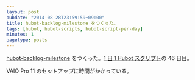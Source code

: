 ```yaml
---
layout: post
pubdate: "2014-08-28T23:59:59+09:00"
title: hubot-backlog-milestone をつくった。
tags: [hubot, hubot-scripts, hubot-script-per-day]
minutes: 1
pagetype: posts
---
```

[hubot-backlog-milestone][gh:bouzuya/hubot-backlog-milestone] をつくった。[1 日 1 Hubot スクリプト][hubot-script-per-day]の 46 日目。

VAIO Pro 11 のセットアップに時間がかかっている。

[gh:bouzuya/hubot-backlog-milestone]: https://github.com/bouzuya/hubot-backlog-milestone
[hubot-script-per-day]: http://blog.bouzuya.net/posts?tags=hubot-script-per-day
